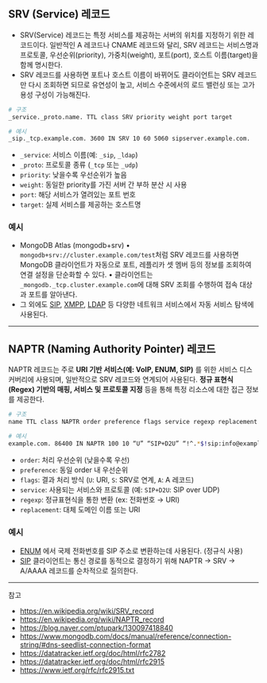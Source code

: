 ## SRV (Service) 레코드

- SRV(Service) 레코드는 특정 서비스를 제공하는 서버의 위치를 지정하기 위한 레코드이다.
 일반적인 A 레코드나 CNAME 레코드와 달리, SRV 레코드는 서비스명과 프로토콜, 우선순위(priority), 가중치(weight), 포트(port), 호스트 이름(target)을 함께 명시한다.
- SRV 레코드를 사용하면 포트나 호스트 이름이 바뀌어도 클라이언트는 SRV 레코드만 다시 조회하면 되므로 유연성이 높고, 서비스 수준에서의 로드 밸런싱 또는 고가용성 구성이 가능해진다.

```bash
# 구조
_service._proto.name. TTL class SRV priority weight port target

# 예시
_sip._tcp.example.com. 3600 IN SRV 10 60 5060 sipserver.example.com.
```

- `_service`: 서비스 이름(예: `_sip`, `_ldap`)
- `_proto`: 프로토콜 종류 (`_tcp` 또는 `_udp`)
- `priority`: 낮을수록 우선순위가 높음
- `weight`: 동일한 priority를 가진 서버 간 부하 분산 시 사용
- `port`: 해당 서비스가 열려있는 포트 번호
- `target`: 실제 서비스를 제공하는 호스트명

### 예시

- MongoDB Atlas (mongodb+srv)
 • `mongodb+srv://cluster.example.com/test`처럼 SRV 레코드를 사용하면 MongoDB 클라이언트가 자동으로 포트, 레플리카 셋 멤버 등의 정보를 조회하여 연결 설정을 단순화할 수 있다.
 • 클라이언트는 `_mongodb._tcp.cluster.example.com`에 대해 SRV 조회를 수행하여 접속 대상과 포트를 알아낸다.
- 그 외에도 [SIP](https://www.ietf.org/rfc/rfc3263.txt), [XMPP](https://en.wikipedia.org/wiki/XMPP), [LDAP](https://en.wikipedia.org/wiki/Lightweight_Directory_Access_Protocol) 등 다양한 네트워크 서비스에서 자동 서비스 탐색에 사용된다.

---

## NAPTR (Naming Authority Pointer) 레코드

NAPTR 레코드는 주로 **URI 기반 서비스(예: VoIP, ENUM, SIP)** 를 위한 서비스 디스커버리에 사용되며, 일반적으로 SRV 레코드와 연계되어 사용된다. **정규 표현식(Regex) 기반의 매핑, 서비스 및 프로토콜 지정** 등을 통해 특정 리소스에 대한 접근 정보를 제공한다.

```bash
# 구조
name TTL class NAPTR order preference flags service regexp replacement

# 예시
example.com. 86400 IN NAPTR 100 10 “U” “SIP+D2U” “!^.*$!sip:info@example.com!” .
```

- `order`: 처리 우선순위 (낮을수록 우선)
- `preference`: 동일 order 내 우선순위
- `flags`: 결과 처리 방식 (`U`: URI, `S`: SRV로 연계, `A`: A 레코드)
- `service`: 사용되는 서비스와 프로토콜 (예: `SIP+D2U`: SIP over UDP)
- `regexp`: 정규표현식을 통한 변환 (ex: 전화번호 → URI)
- `replacement`: 대체 도메인 이름 또는 URI

### 예시

- [ENUM](https://en.wikipedia.org/wiki/Telephone_number_mapping) 에서 국제 전화번호를 SIP 주소로 변환하는데 사용된다. (정규식 사용)
- [SIP](https://www.ietf.org/rfc/rfc3263.txt) 클라이언트는 통신 경로를 동적으로 결정하기 위해  NAPTR → SRV → A/AAAA 레코드를 순차적으로 질의한다.

---

참고

- <https://en.wikipedia.org/wiki/SRV_record>
- <https://en.wikipedia.org/wiki/NAPTR_record>
- <https://blog.naver.com/ptupark/130097418840>
- <https://www.mongodb.com/docs/manual/reference/connection-string/#dns-seedlist-connection-format>
- <https://datatracker.ietf.org/doc/html/rfc2782>
- <https://datatracker.ietf.org/doc/html/rfc2915>
- <https://www.ietf.org/rfc/rfc2915.txt>
